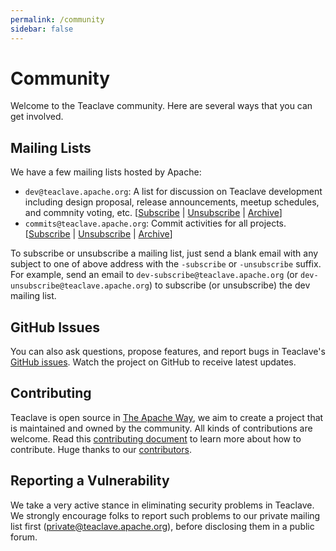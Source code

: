 ```yaml
---
permalink: /community
sidebar: false
---
```


# Community

Welcome to the Teaclave community. Here are several ways that you can get involved.

## Mailing Lists

We have a few mailing lists hosted by Apache:

- `dev@teaclave.apache.org`: A list for discussion on Teaclave development including design proposal, release
announcements, meetup schedules, and commnity voting, etc.
 [[Subscribe](mailto:dev-subscribe@teaclave.apache.org?subject=Subscribe) | [Unsubscribe](mailto:dev-unsubscribe@teaclave.apache.org?subject=Unsubscribe) | [Archive](https://lists.apache.org/list.html?dev@teaclave.apache.org)]
- `commits@teaclave.apache.org`: Commit activities for all projects.
 [[Subscribe](mailto:commits-subscribe@teaclave.apache.org?subject=Subscribe) | [Unsubscribe](mailto:commits-unsubscribe@teaclave.apache.org?subject=Unsubscribe) | [Archive](https://lists.apache.org/list.html?commits@teaclave.apache.org)]

To subscribe or unsubscribe a mailing list, just send a blank email with any subject to one of
above address with the `-subscribe` or `-unsubscribe` suffix. For example, send
an email to `dev-subscribe@teaclave.apache.org` (or
`dev-unsubscribe@teaclave.apache.org`) to subscribe (or unsubscribe) the dev
mailing list.

## GitHub Issues

You can also ask questions, propose features, and report bugs in Teaclave's
[GitHub issues](https://github.com/apache/incubator-teaclave/issues). Watch the
project on GitHub to receive latest updates.

## Contributing

Teaclave is open source in [The Apache Way](https://www.apache.org/theapacheway/),
we aim to create a project that is maintained and owned by the community. All
kinds of contributions are welcome. Read this [contributing document](/contributing/) to
learn more about how to contribute. Huge thanks to our [contributors](/contributors/).

## Reporting a Vulnerability

We take a very active stance in eliminating security problems in Teaclave. We
strongly encourage folks to report such problems to our private mailing list
first ([private@teaclave.apache.org](mailto:private@teaclave.apache.org)),
before disclosing them in a public forum.